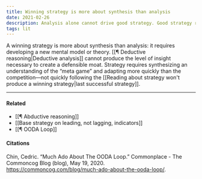 ```yaml
---
title: Winning strategy is more about synthesis than analysis 
date: 2021-02-26
description: Analysis alone cannot drive good strategy. Good strategy requires synthesis and the creation of new insights and perspective based on disparate data. 
tags: lit
---
```


A winning strategy is more about synthesis than analysis: it requires developing a new mental model or theory. [[¶ Deductive reasoning|Deductive analysis]] cannot produce the level of insight necessary to create a defensible moat. Strategy requires synthesizing an understanding of the “meta game” and adapting more quickly than the competition—not quickly following the [[Reading about strategy won't produce a winning strategy|last successful strategy]].

---
#### Related
- [[¶ Abductive reasoning]]
- [[Base strategy on leading, not lagging, indicators]]
- [[¶ OODA Loop]]

#### Citations
Chin, Cedric. “Much Ado About The OODA Loop.” Commonplace - The Commoncog Blog (blog), May 19, 2020. https://commoncog.com/blog/much-ado-about-the-ooda-loop/.